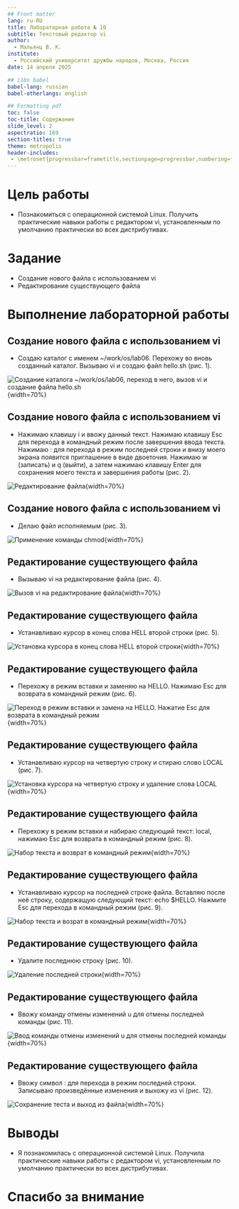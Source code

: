 ```yaml
---
## Front matter
lang: ru-RU
title: Лабораторная работа № 10
subtitle: Текстовый редактор vi
author:
  - Мальянц В. К.
institute:
  - Российский университет дружбы народов, Москва, Россия
date: 14 апреля 2025

## i18n babel
babel-lang: russian
babel-otherlangs: english

## Formatting pdf
toc: false
toc-title: Содержание
slide_level: 2
aspectratio: 169
section-titles: true
theme: metropolis
header-includes:
 - \metroset{progressbar=frametitle,sectionpage=progressbar,numbering=fraction}
---
```


# Цель работы

- Познакомиться с операционной системой Linux. Получить практические навыки работы с редактором vi, установленным по умолчанию практически во всех дистрибутивах.

# Задание

- Создание нового файла с использованием vi
- Редактирование существующего файла

# Выполнение лабораторной работы
## Создание нового файла с использованием vi

- Создаю каталог с именем ~/work/os/lab06. Перехожу во вновь созданный каталог. Вызываю vi и создаю файл hello.sh (рис. 1).

![Создание каталога ~/work/os/lab06, переход в него, вызов vi и создание файла hello.sh](image/1.png){width=70%}

## Создание нового файла с использованием vi

- Нажимаю клавишу i и ввожу данный текст. Нажимаю клавишу Esc для перехода в командный режим после завершения ввода текста. Нажимаю : для перехода в режим последней строки и внизу моего экрана появится приглашение в виде двоеточия. Нажимаю w (записать) и q (выйти), а затем нажимаю клавишу Enter для сохранения моего текста и завершения работы (рис. 2).

![Редактирование файла](image/2.png){width=70%}

## Создание нового файла с использованием vi

- Делаю файл исполняемым (рис. 3).

![Применение команды chmod](image/3.png){width=70%}

## Редактирование существующего файла

- Вызываю vi на редактирование файла (рис. 4).

![Вызов vi на редактирование файла](image/4.png){width=70%}

## Редактирование существующего файла

- Устанавливаю курсор в конец слова HELL второй строки (рис. 5).

![Установка курсора в конец слова HELL второй строки](image/5.png){width=70%}

## Редактирование существующего файла

- Перехожу в режим вставки и заменяю на HELLO. Нажимаю Esc для возврата в командный режим (рис. 6).

![Переход в режим вставки и замена на HELLO. Нажатие Esc для возврата в командный режим](image/6.png){width=70%}

## Редактирование существующего файла

- Устанавливаю курсор на четвертую строку и стираю слово LOCAL (рис. 7).

![Установка курсора на четвертую строку и удаление слова LOCAL](image/7.png){width=70%}

## Редактирование существующего файла

- Перехожу в режим вставки и набираю следующий текст: local, нажимаю Esc для возврата в командный режим (рис. 8).

![Набор текста и возврат в командный режим](image/8.png){width=70%}

## Редактирование существующего файла

- Устанавливаю курсор на последней строке файла. Вставляю после неё строку, содержащую следующий текст: echo $HELLO. Нажмите Esc для перехода в командный режим (рис. 9).

![Набор текста и возрат в командный режим](image/9.png){width=70%}

## Редактирование существующего файла

- Удалите последнюю строку (рис. 10).

![Удаление последней строки](image/10.png){width=70%}

## Редактирование существующего файла

- Ввожу команду отмены изменений u для отмены последней команды (рис. 11).

![Ввод команды отмены изменений u для отмены последней команды](image/11.png){width=70%}

## Редактирование существующего файла

- Ввожу символ : для перехода в режим последней строки. Записываю произведённые изменения и выхожу из vi (рис. 12).

![Сохранение теста и выход из файла](image/12.png){width=70%}

# Выводы

- Я познакомилась с операционной системой Linux. Получила практические навыки работы с редактором vi, установленным по умолчанию практически во всех дистрибутивах.

# Спасибо за внимание
